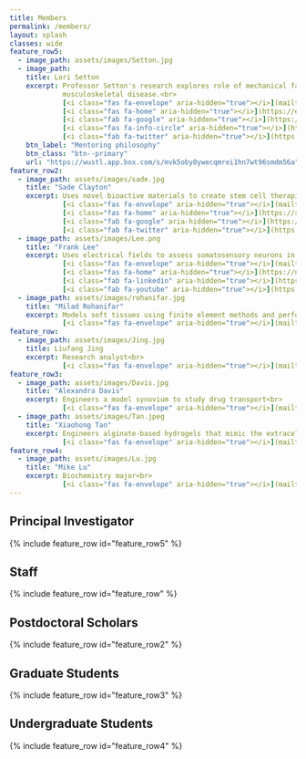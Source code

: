 ```yaml
---
title: Members
permalink: /members/
layout: splash
classes: wide
feature_row5:
  - image_path: assets/images/Setton.jpg
  - image_path:
    title: Lori Setton
    excerpt: Professor Setton's research explores role of mechanical factors in the degeneration and repair of soft tissues of the musculoskeletal system, including the intervertebral disc, articular cartilage, and meniscus. Her work focuses on engineering and evaluating novel materials for tissue regeneration and drug delivery to treat 
             musculoskeletal disease.<br>
             [<i class="fas fa-envelope" aria-hidden="true"></i>](mailto:setton@wustl.edu)&nbsp;&nbsp;
             [<i class="fas fa-home" aria-hidden="true"></i>](https://engineering.wustl.edu/faculty/Lori-Setton.html)&nbsp;&nbsp;
             [<i class="fab fa-google" aria-hidden="true"></i>](https://scholar.google.com/citations?hl=en&user=HUxQ1TAAAAAJ)&nbsp;&nbsp;
             [<i class="fas fa-info-circle" aria-hidden="true"></i>](https://orcid.org/0000-0001-5992-4206)&nbsp;&nbsp;
             [<i class="fab fa-twitter" aria-hidden="true"></i>](https://twitter.com/setton_lab)
    btn_label: "Mentoring philosophy" 
    btn_class: "btn--primary"
    url: "https://wustl.app.box.com/s/mvk5oby0ywecqmrei1hn7wt96smdm56a"
feature_row2:
  - image_path: assets/images/sade.jpg
    title: "Sade Clayton"
    excerpt: Uses novel bioactive materials to create stem cell therapies for treating low back pain<br>
             [<i class="fas fa-envelope" aria-hidden="true"></i>](mailto:sade@wustl.edu)&nbsp;&nbsp;
             [<i class="fas fa-home" aria-hidden="true"></i>](https://sadewill93.wixsite.com/sadewill)&nbsp;&nbsp;
             [<i class="fab fa-google" aria-hidden="true"></i>](https://scholar.google.com/citations?user=R2TfkX4AAAAJ&hl=en)&nbsp;&nbsp;
             [<i class="fab fa-twitter" aria-hidden="true"></i>](https://twitter.com/sadewill93)&nbsp;&nbsp;
  - image_path: assets/images/Lee.png
    title: "Frank Lee"
    excerpt: Uses electrical fields to assess somatosensory neurons in animal models of intervertebral disc degeneration<br>
             [<i class="fas fa-envelope" aria-hidden="true"></i>](mailto:franklee@wustl.edu)&nbsp;&nbsp;
             [<i class="fas fa-home" aria-hidden="true"></i>](https://neuralhuborg.herokuapp.com)&nbsp;&nbsp;
             [<i class="fab fa-linkedin" aria-hidden="true"></i>](https://www.linkedin.com/in/frank-lee-5b4799211/)&nbsp;&nbsp;
             [<i class="fab fa-youtube" aria-hidden="true"></i>](https://www.youtube.com/channel/UCmvP12Rkc7XcBrrt5t0F3FQ)
  - image_path: assets/images/rohanifar.jpg
    title: "Milad Rohanifar"
    excerpt: Models soft tissues using finite element methods and performs RNA-seq analyses<br>
             [<i class="fas fa-envelope" aria-hidden="true"></i>](mailto:xiaohong.tan@wustl.edu)&nbsp;&nbsp;
feature_row:
  - image_path: assets/images/Jing.jpg
    title: Liufang Jing
    excerpt: Research analyst<br>
             [<i class="fas fa-envelope" aria-hidden="true"></i>](mailto:liufangjing@wustl.edu)&nbsp;&nbsp;
feature_row3:
  - image_path: assets/images/Davis.jpg
    title: "Alexandra Davis"
    excerpt: Engineers a model synovium to study drug transport<br>
             [<i class="fas fa-envelope" aria-hidden="true"></i>](mailto:alexandradavis@wustl.edu)
  - image_path: assets/images/Tan.jpeg
    title: "Xiaohong Tan"
    excerpt: Engineers alginate-based hydrogels that mimic the extracellular matrix of primary intervertebral disc cells<br>
             [<i class="fas fa-envelope" aria-hidden="true"></i>](mailto:xiaohong.tan@wustl.edu)&nbsp;&nbsp;
feature_row4:
  - image_path: assets/images/Lu.jpg
    title: "Mike Lu"
    excerpt: Biochemistry major<br>
             [<i class="fas fa-envelope" aria-hidden="true"></i>](mailto:mikeylu@wustl.edu)
---
```

## Principal Investigator

{% include feature_row id="feature_row5" %}

## Staff

{% include feature_row id="feature_row" %}

## Postdoctoral Scholars

{% include feature_row id="feature_row2" %}

## Graduate Students

{% include feature_row id="feature_row3" %}

## Undergraduate Students

{% include feature_row id="feature_row4" %}
